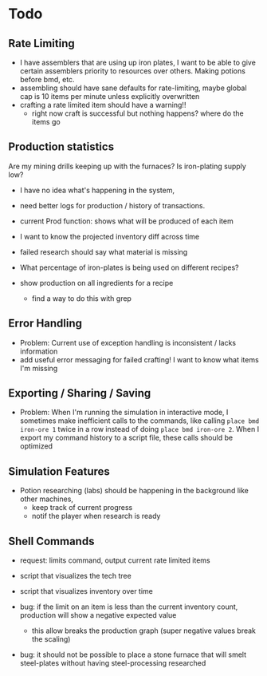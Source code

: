 # Todo


## Rate Limiting

- I have assemblers that are using up iron plates, I want to be able to give certain assemblers priority to resources over others. Making potions before bmd, etc.
- assembling should have sane defaults for rate-limiting, maybe global cap is 10 items per minute unless explicitly overwritten
- crafting a rate limited item should have a warning!!
    - right now craft is successful but nothing happens? where do the items go

## Production statistics

Are my mining drills keeping up with the furnaces? Is iron-plating supply low? 

- I have no idea what's happening in the system, 
- need better logs for production / history of transactions. 

- current Prod function: shows what will be produced of each item
- I want to know the projected inventory diff across time
- failed research should say what material is missing
- What percentage of iron-plates is being used on different recipes?

- show production on all ingredients for a recipe
    - find a way to do this with grep

## Error Handling

- Problem: Current use of exception handling is inconsistent / lacks information
- add useful error messaging for failed crafting! I want to know what items I'm missing


## Exporting / Sharing / Saving

- Problem: When I'm running the simulation in interactive mode, I sometimes make inefficient calls to the commands, like calling `place bmd iron-ore 1` twice in a row instead of doing `place bmd iron-ore 2`. When I export my command history to a script file, these calls should be optimized

## Simulation Features

- Potion researching (labs) should be happening in the background like other machines,
  - keep track of current progress
  - notif the player when research is ready

## Shell Commands

- request: limits command, output current rate limited items
- script that visualizes the tech tree
- script that visualizes inventory over time

- bug: if the limit on an item is less than the current inventory count, production will show a negative expected value
    - this allow breaks the production graph (super negative values break the scaling)


- bug: it should not be possible to place a stone furnace that will smelt steel-plates without having steel-processing researched


